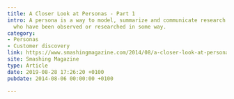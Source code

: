 ```yaml
---
title: A Closer Look at Personas - Part 1
intro: A persona is a way to model, summarize and communicate research about people
  who have been observed or researched in some way.
category:
- Personas
- Customer discovery
link: https://www.smashingmagazine.com/2014/08/a-closer-look-at-personas-part-1/
site: Smashing Magazine
type: Article
date: 2019-08-28 17:26:20 +0100
pubdate: 2014-08-06 00:00:00 +0100

---
```

